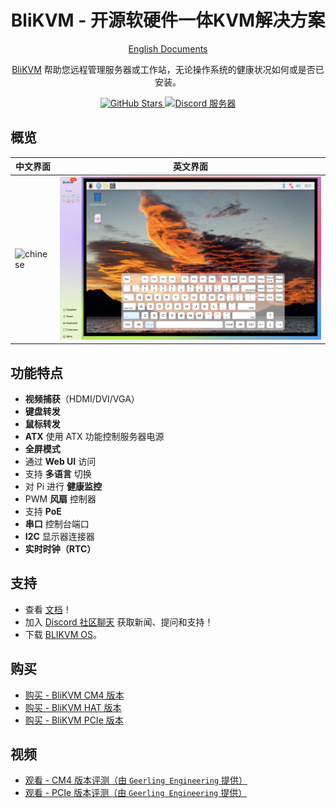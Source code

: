 <h1 align="center">BliKVM - 开源软硬件一体KVM解决方案</h1>
<p align="center">
<a href="README.md">English Documents</a>
</p>
<p align="center">
  <a href="https://www.blicube.com">BliKVM</a> 帮助您远程管理服务器或工作站，无论操作系统的健康状况如何或是否已安装。
</p>

<p align="center">
  <a href="https://github.com/ThomasVon2021/blikvm/stargazers">
    <img alt="GitHub Stars" src="https://img.shields.io/github/stars/ThomasVon2021/blikvm?color=ffcb2f&label=%E2%AD%90%20在%20GitHub%20上">
  </a>
  <a href="https://discord.gg/9Y374gUF6C">
    <img alt="Discord 服务器" src="https://img.shields.io/discord/943534043515977768?color=0&label=discord%20服务器&logo=discord">
  </a>
</p>

## 概览

| __中文界面__ | __英文界面__ |
|--------------------------------------------|-------------------------------------------|
| ![chinese](/images/web/web-chinese.png) | ![PCB - Back](/images/web/web-english.png) |


## 功能特点

- **视频捕获**（HDMI/DVI/VGA）
- **键盘转发**
- **鼠标转发**
- **ATX** 使用 ATX 功能控制服务器电源
- **全屏模式**
- 通过 **Web UI** 访问
- 支持 **多语言** 切换
- 对 Pi 进行 **健康监控**
- PWM **风扇** 控制器
- 支持 **PoE**
- **串口** 控制台端口
- **I2C** 显示器连接器
- **实时时钟（RTC）**

## 支持

- 查看 [文档](https://wiki.blicube.com/blikvm/)！
- 加入 [Discord 社区聊天](https://discord.gg/9Y374gUF6C) 获取新闻、提问和支持！
- 下载 [BLIKVM OS](https://wiki.blicube.com/blikvm/en/flashing_os/)。

## 购买

- [购买 - BliKVM CM4 版本](https://www.aliexpress.com/item/1005003262886521.html)
- [购买 - BliKVM HAT 版本](https://www.aliexpress.com/item/1005004377930400.html)
- [购买 - BliKVM PCIe 版本](https://www.aliexpress.com/item/1005004572837650.html)

## 视频

- [观看 - CM4 版本评测（由 `Geerling Engineering` 提供）](https://www.youtube.com/watch?v=3OPd7svT3bE) 
- [观看 - PCIe 版本评测（由 `Geerling Engineering` 提供）](https://www.youtube.com/watch?v=cVWF3u-y-Zg)